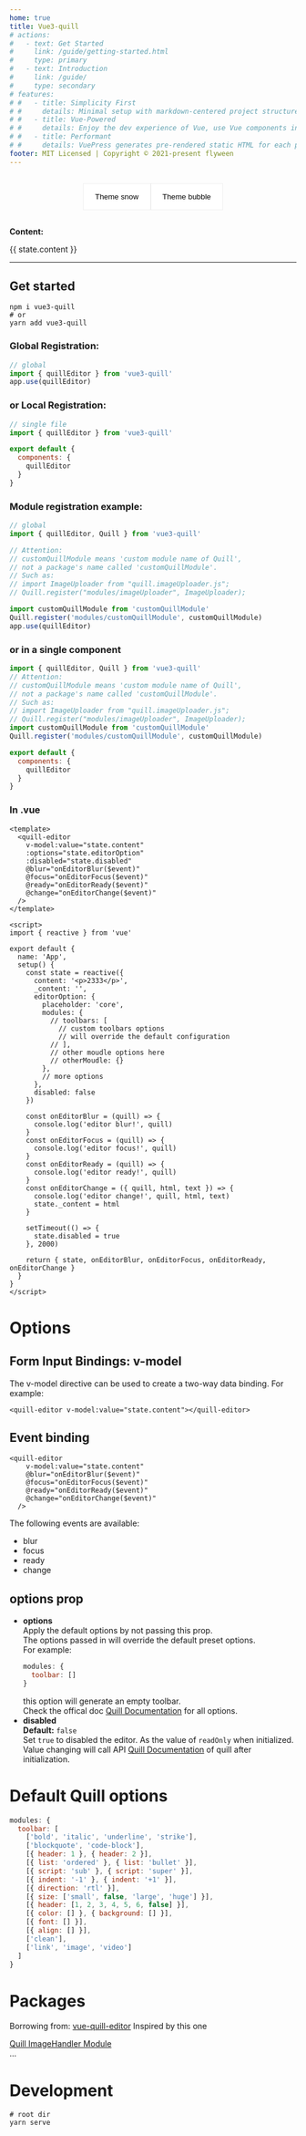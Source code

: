 ```yaml
---
home: true
title: Vue3-quill
# actions:
#   - text: Get Started
#     link: /guide/getting-started.html
#     type: primary
#   - text: Introduction
#     link: /guide/
#     type: secondary
# features:
# #   - title: Simplicity First
# #     details: Minimal setup with markdown-centered project structure helps you focus on writing.
# #   - title: Vue-Powered
# #     details: Enjoy the dev experience of Vue, use Vue components in markdown, and develop custom themes with Vue.
# #   - title: Performant
# #     details: VuePress generates pre-rendered static HTML for each page, and runs as an SPA once a page is loaded.
footer: MIT Licensed | Copyright © 2021-present flyween
---
```


<!-- > With no typescript support   -->

<div class="tab-button-wrap">
  <button :class="{ on: state.curTheme === 'snow' }" @click="switchTheme('snow')">Theme snow</button>
  <button :class="{ on: state.curTheme === 'bubble' }" @click="switchTheme('bubble')">Theme bubble</button>
</div>
<component
  v-if="state.dynamicComponent && state.showEditor"
  :is="state.dynamicComponent"
  v-model:value="state.content"
  :options="state.editorOption"
  :disabled="state.disabled"
></component>
<p><b>Content:</b></p>
<p>{{ state.content }}</p>

<script>
import { reactive, onMounted } from 'vue'
// import { quillEditor } from 'vue3-quill'

export default {
  components: {
    // quillEditor
  },
  setup() {
    const state = reactive({
      curTheme: 'snow',
      showEditor: true,
      dynamicComponent: null,
      content: '<p>2333</p>',
      _content: '',
      editorOption: {
        placeholder: 'core',
        modules: {
          // toolbar: [
            // custom toolbars options
            // will override the default configuration
          // ],
          // custom moudle here
        }
        // more options
      },
      disabled: false
    })

    const reinitEditor = () => {
      state.showEditor = false
      setTimeout(() => {
        state.showEditor = true
      })
    }

    const switchTheme = (theme) => {
      reinitEditor()
      state.curTheme = theme
      state.editorOption.theme = theme
    }

    onMounted(() => {
      import('vue3-quill').then(module => {
        state.dynamicComponent = module.default.quillEditor
      })
    })

    return {
      state,
      switchTheme
    }
  }
}
</script>

<style>
.tab-button-wrap {
  display: flex;
  justify-content:center;
  padding: 15px 0;
}
.tab-button-wrap button{
  padding: 15px 20px;
  border: 1px solid #efefef;
  background: #fff;
  -webkit-appearance: none;
  cursor: pointer;
}
.tab-button-wrap button.on, .tab-button-wrap button:hover{
  background: #efefef;
}
.tab-button-wrap button:active, .tab-button-wrap button:focus{
  border: none;
  outline: none;
}
</style>

---

## Get started

```shell
npm i vue3-quill
# or
yarn add vue3-quill
```

### Global Registration:
```javascript
// global
import { quillEditor } from 'vue3-quill'
app.use(quillEditor)

```
### or Local Registration:
```javascript
// single file
import { quillEditor } from 'vue3-quill'

export default {
  components: {
    quillEditor
  }
}

```
### Module registration example: 
```javascript
// global
import { quillEditor, Quill } from 'vue3-quill'

// Attention:
// customQuillModule means 'custom module name of Quill',
// not a package's name called 'customQuillModule'.
// Such as:
// import ImageUploader from "quill.imageUploader.js";
// Quill.register("modules/imageUploader", ImageUploader);

import customQuillModule from 'customQuillModule'
Quill.register('modules/customQuillModule', customQuillModule)
app.use(quillEditor)

```
### or in a single component
```javascript
import { quillEditor, Quill } from 'vue3-quill'
// Attention:
// customQuillModule means 'custom module name of Quill',
// not a package's name called 'customQuillModule'.
// Such as:
// import ImageUploader from "quill.imageUploader.js";
// Quill.register("modules/imageUploader", ImageUploader);
import customQuillModule from 'customQuillModule'
Quill.register('modules/customQuillModule', customQuillModule)

export default {
  components: {
    quillEditor
  }
}

```
### In .vue
```vue
<template>
  <quill-editor
    v-model:value="state.content"
    :options="state.editorOption"
    :disabled="state.disabled"
    @blur="onEditorBlur($event)"
    @focus="onEditorFocus($event)"
    @ready="onEditorReady($event)"
    @change="onEditorChange($event)"
  />
</template>

<script>
import { reactive } from 'vue'

export default {
  name: 'App',
  setup() {
    const state = reactive({
      content: '<p>2333</p>',
      _content: '',
      editorOption: {
        placeholder: 'core',
        modules: {
          // toolbars: [
            // custom toolbars options
            // will override the default configuration
          // ],
          // other moudle options here
          // otherMoudle: {}
        },
        // more options
      },
      disabled: false
    })

    const onEditorBlur = (quill) => {
      console.log('editor blur!', quill)
    }
    const onEditorFocus = (quill) => {
      console.log('editor focus!', quill)
    }
    const onEditorReady = (quill) => {
      console.log('editor ready!', quill)
    }
    const onEditorChange = ({ quill, html, text }) => {
      console.log('editor change!', quill, html, text)
      state._content = html
    }

    setTimeout(() => {
      state.disabled = true
    }, 2000)

    return { state, onEditorBlur, onEditorFocus, onEditorReady, onEditorChange }
  }
}
</script>
```

# Options  
## Form Input Bindings: v-model
The v-model directive can be used to create a two-way data binding. For example:  
```vue
<quill-editor v-model:value="state.content"></quill-editor>
```
## Event binding
```vue
<quill-editor
    v-model:value="state.content"
    @blur="onEditorBlur($event)"
    @focus="onEditorFocus($event)"
    @ready="onEditorReady($event)"
    @change="onEditorChange($event)"
  />
```
The following events are available:
- blur
- focus
- ready
- change

## options prop
- **options**  
  Apply the default options by not passing this prop.  
  The options passed in will override the default preset options.  
  For example:  
  ```js
  modules: {
    toolbar: []
  }
  ```
  this option will generate an empty toolbar.  
  Check the offical doc [Quill Documentation](https://quilljs.com/docs/configuration/) for all options.
- **disabled**  
  **Default:** `false`  
  Set `true` to disabled the editor.
  As the value of `readOnly` when initialized.
  Value changing will call API [Quill Documentation](https://quilljs.com/docs/api/#enable) of quill after initialization.

# Default Quill options
```javascript
modules: {
  toolbar: [
    ['bold', 'italic', 'underline', 'strike'],
    ['blockquote', 'code-block'],
    [{ header: 1 }, { header: 2 }],
    [{ list: 'ordered' }, { list: 'bullet' }],
    [{ script: 'sub' }, { script: 'super' }],
    [{ indent: '-1' }, { indent: '+1' }],
    [{ direction: 'rtl' }],
    [{ size: ['small', false, 'large', 'huge'] }],
    [{ header: [1, 2, 3, 4, 5, 6, false] }],
    [{ color: [] }, { background: [] }],
    [{ font: [] }],
    [{ align: [] }],
    ['clean'],
    ['link', 'image', 'video']
  ]
}
```

# Packages
Borrowing from: [vue-quill-editor](https://github.com/surmon-china/vue-quill-editor)  Inspired by this one  

[Quill ImageHandler Module](https://www.npmjs.com/package/quill-image-uploader)  
...

# Development
```shell
# root dir
yarn serve
```